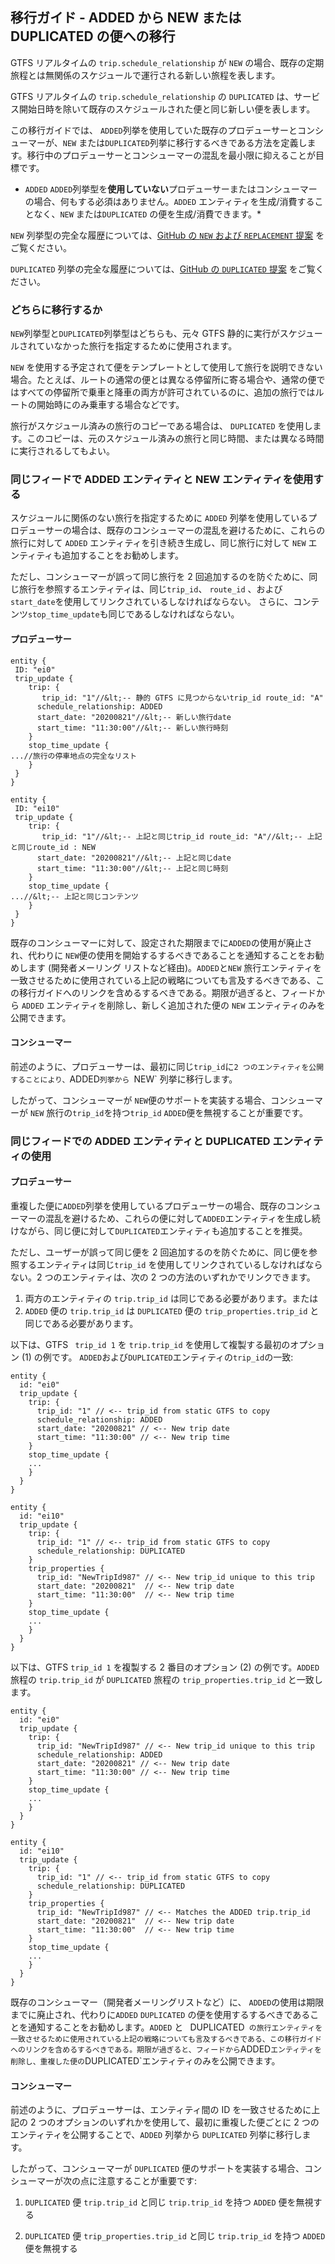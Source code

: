 ## 移行ガイド - ADDED から NEW または DUPLICATED の便への移行 

GTFS リアルタイムの `trip.schedule_relationship` が `NEW` の場合、既存の定期旅程とは無関係のスケジュールで運行される新しい旅程を表します。

GTFS リアルタイムの `trip.schedule_relationship` の `DUPLICATED` は、サービス開始日時を除いて既存のスケジュールされた便と同じ新しい便を表します。

この移行ガイドでは、 `ADDED`列挙を使用していた既存のプロデューサーとコンシューマーが、`NEW` または`DUPLICATED`列挙に移行するべきである方法を定義します。移行中のプロデューサーとコンシューマーの混乱を最小限に抑えることが目標です。 

* `ADDED` `ADDED`列挙型を**使用していない**プロデューサーまたはコンシューマーの場合、何もする必須はありません。`ADDED` エンティティを生成/消費することなく、`NEW` または`DUPLICATED` の便を生成/消費できます。* 

`NEW` 列挙型の完全な履歴については、[GitHub の `NEW` および `REPLACEMENT` 提案](https://github.com/google/transit/pull/504) をご覧ください。

`DUPLICATED` 列挙の完全な履歴については、[GitHub の `DUPLICATED` 提案](https://github.com/google/transit/pull/221) をご覧ください。

### どちらに移行するか

`NEW`列挙型と`DUPLICATED`列挙型はどちらも、元々 GTFS 静的に実行がスケジュールされていなかった旅行を指定するために使用されます。

`NEW` を使用する予定されて便をテンプレートとして使用して旅行を説明できない場合。たとえば、ルートの通常の便とは異なる停留所に寄る場合や、通常の便ではすべての停留所で乗車と降車の両方が許可されているのに、追加の旅行ではルートの開始時にのみ乗車する場合などです。

旅行がスケジュール済みの旅行のコピーである場合は、 `DUPLICATED` を使用します。このコピーは、元のスケジュール済みの旅行と同じ時間、または異なる時間に実行されるしてもよい。

### 同じフィードで ADDED エンティティと NEW エンティティを使用する

スケジュールに関係のない旅行を指定するために `ADDED` 列挙を使用しているプロデューサーの場合は、既存のコンシューマーの混乱を避けるために、これらの旅行に対して `ADDED` エンティティを引き続き生成し、同じ旅行に対して `NEW` エンティティも追加することをお勧めします。

ただし、コンシューマーが誤って同じ旅行を 2 回追加するのを防ぐために、同じ旅行を参照するエンティティは、同じ`trip_id`、 `route_id` 、および`start_date`を使用してリンクされているしなければならない。
さらに、コンテンツ`stop_time_update`も同じであるしなければならない。

#### プロデューサー

~~~
entity {
 ID: "ei0"
 trip_update {
    trip: {
       trip_id: "1"//&lt;-- 静的 GTFS に見つからないtrip_id route_id: "A"
      schedule_relationship: ADDED
      start_date: "20200821"//&lt;-- 新しい旅行date
      start_time: "11:30:00"//&lt;-- 新しい旅行時刻
    }
    stop_time_update {
...//旅行の停車地点の完全なリスト
    }
 }
}

entity {
 ID: "ei10"
 trip_update {
    trip: {
       trip_id: "1"//&lt;-- 上記と同じtrip_id route_id: "A"//&lt;-- 上記と同じroute_id : NEW
      start_date: "20200821"//&lt;-- 上記と同じdate
      start_time: "11:30:00"//&lt;-- 上記と同じ時刻
    }
    stop_time_update {
...//&lt;-- 上記と同じコンテンツ
    }
 }
}
~~~

既存のコンシューマーに対して、設定された期限までに`ADDED`の使用が廃止され、代わりに `NEW`便の使用を開始するするべきであることを通知することをお勧めします (開発者メーリング リストなど経由)。`ADDED`と`NEW` 旅行エンティティを一致させるために使用されている上記の戦略についても言及するべきである、この移行ガイドへのリンクを含めるするべきである。期限が過ぎると、フィードから `ADDED` エンティティを削除し、新しく追加された便の `NEW` エンティティのみを公開できます。

#### コンシューマー

前述のように、プロデューサーは、最初に同じ`trip_id`に` 2 つのエンティティを公開することにより、 `ADDED`列挙から `NEW` 列挙に移行します。

したがって、コンシューマーが `NEW`便のサポートを実装する場合、コンシューマーが `NEW` 旅行の`trip_id`を持つ`trip_id` `ADDED`便を無視することが重要です。


### 同じフィードでの ADDED エンティティと DUPLICATED エンティティの使用

#### プロデューサー

重複した便に`ADDED`列挙を使用しているプロデューサーの場合、既存のコンシューマーの混乱を避けるため、これらの便に対して`ADDED`エンティティを生成し続けながら、同じ便に対して`DUPLICATED`エンティティも追加することを推奨。 

ただし、ユーザーが誤って同じ便を 2 回追加するのを防ぐために、同じ便を参照するエンティティは同じ`trip_id` を使用してリンクされているしなければならない。2 つのエンティティは、次の 2 つの方法のいずれかでリンクできます。

1. 両方のエンティティの `trip.trip_id` は同じである必要があります。または
2. `ADDED` 便の `trip.trip_id` は `DUPLICATED` 便の `trip_properties.trip_id` と同じである必要があります。

以下は、GTFS ` trip_id 1` を `trip.trip_id` を使用して複製する最初のオプション (1) の例です。 `ADDED`および`DUPLICATED`エンティティの`trip_id`の一致:

~~~
entity {
  id: "ei0"
  trip_update {
    trip: {
      trip_id: "1" // <-- trip_id from static GTFS to copy
      schedule_relationship: ADDED
      start_date: "20200821" // <-- New trip date
      start_time: "11:30:00" // <-- New trip time
    }
    stop_time_update {
	...
    }
  }
}

entity {
  id: "ei10"
  trip_update {
    trip: {
      trip_id: "1" // <-- trip_id from static GTFS to copy
      schedule_relationship: DUPLICATED
    }
    trip_properties {
      trip_id: "NewTripId987" // <-- New trip_id unique to this trip
      start_date: "20200821"  // <-- New trip date
      start_time: "11:30:00"  // <-- New trip time
    }
    stop_time_update {
	...
    }
  }
}
~~~

以下は、GTFS `trip_id 1` を複製する 2 番目のオプション (2) の例です。`ADDED` 旅程の `trip.trip_id` が `DUPLICATED` 旅程の `trip_properties.trip_id` と一致します。

~~~
entity {
  id: "ei0"
  trip_update {
    trip: {
      trip_id: "NewTripId987" // <-- New trip_id unique to this trip
      schedule_relationship: ADDED
      start_date: "20200821" // <-- New trip date
      start_time: "11:30:00" // <-- New trip time
    }
    stop_time_update {
	...
    }
  }
}

entity {
  id: "ei10"
  trip_update {
    trip: {
      trip_id: "1" // <-- trip_id from static GTFS to copy
      schedule_relationship: DUPLICATED
    }
    trip_properties {
      trip_id: "NewTripId987" // <-- Matches the ADDED trip.trip_id
      start_date: "20200821"  // <-- New trip date
      start_time: "11:30:00"  // <-- New trip time
    }
    stop_time_update {
	...
    }
  }
}
~~~

既存のコンシューマー（開発者メーリングリストなど）に、 `ADDED`の使用は期限までに廃止され、代わりに`ADDED` `DUPLICATED` の便を使用するするべきであることを通知することをお勧めします。`ADDED` と ` `DUPLICATED` の旅行エンティティを一致させるために使用されている上記の戦略についても言及するべきである、この移行ガイドへのリンクを含めるするべきである。期限が過ぎると、フィードから`ADDED`エンティティを削除し、重複した便の`DUPLICATED`エンティティのみを公開できます。

#### コンシューマー

前述のように、プロデューサーは、エンティティ間の ID を一致させるために上記の 2 つのオプションのいずれかを使用して、最初に重複した便ごとに 2 つのエンティティを公開することで、`ADDED` 列挙から `DUPLICATED` 列挙に移行します。

したがって、コンシューマーが `DUPLICATED` 便のサポートを実装する場合、コンシューマーが次の点に注意することが重要です:

1. `DUPLICATED` 便 `trip.trip_id` と同じ `trip.trip_id` を持つ `ADDED` 便を無視する

1. `DUPLICATED` 便 `trip_properties.trip_id` と同じ `trip.trip_id` を持つ `ADDED` 便を無視する